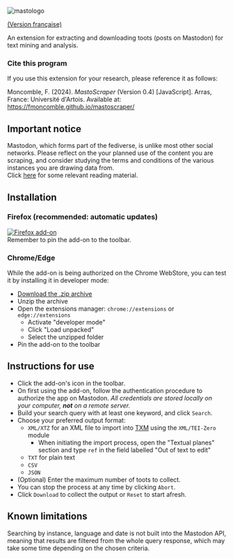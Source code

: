 
![mastologo](https://github.com/fmoncomble/mastoscraper/assets/59739627/15c77ec3-9dba-4e97-868f-984dddd87816)

[(Version française)](https://fmoncomble.github.io/mastoscraper/README_fr.html)

An extension for extracting and downloading toots (posts on Mastodon) for text mining and analysis.  
  
### Cite this program
If you use this extension for your research, please reference it as follows:  
  
Moncomble, F. (2024). *MastoScraper* (Version 0.4) [JavaScript]. Arras, France: Université d'Artois. Available at: https://fmoncomble.github.io/mastoscraper/

## Important notice
Mastodon, which forms part of the fediverse, is unlike most other social networks. Please reflect on the your planned use of the content you are scraping, and consider studying the terms and conditions of the various instances you are drawing data from.  
Click [here](https://www.cell.com/patterns/pdf/S2666-3899(23)00323-9.pdf) for some relevant reading material.

## Installation
### Firefox (recommended: automatic updates)
[![Firefox add-on](https://github.com/fmoncomble/Figaro_extractor/assets/59739627/e4df008e-1aac-46be-a216-e6304a65ba97)](https://github.com/fmoncomble/mastoscraper/releases/latest/download/mastoscraper.xpi)  
Remember to pin the add-on to the toolbar.

### Chrome/Edge
While the add-on is being authorized on the Chrome WebStore, you can test it by installing it in developer mode:
- [Download the .zip archive](https://github.com/fmoncomble/mastoscraper/releases/latest/download/mastoscraper.zip)
- Unzip the archive
- Open the extensions manager: `chrome://extensions` or `edge://extensions`
  - Activate "developer mode"
  - Click "Load unpacked"
  - Select the unzipped folder
- Pin the add-on to the toolbar
 
## Instructions for use
- Click the add-on's icon in the toolbar.
- On first using the add-on, follow the authentication procedure to authorize the app on Mastodon. *All credentials are stored locally on your computer, **not** on a remote server.*
- Build your search query with at least one keyword, and click `Search`.
- Choose your preferred output format:
    - `XML/XTZ` for an XML file to import into [TXM](https://txm.gitpages.huma-num.fr/textometrie/en/index.html) using the `XML/TEI-Zero` module
      - When initiating the import process, open the "Textual planes" section and type `ref` in the field labelled "Out of text to edit"
    - `TXT` for plain text
    - `CSV`
    - `JSON`
- (Optional) Enter the maximum number of toots to collect.
- You can stop the process at any time by clicking `Abort`.
- Click `Download` to collect the output or `Reset` to start afresh.

## Known limitations
Searching by instance, language and date is not built into the Mastodon API, meaning that results are filtered from the whole query response, which may take some time depending on the chosen criteria.
